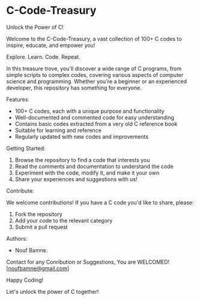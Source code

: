 # C-Code-Treasury
Unlock the Power of C!

Welcome to the C-Code-Treasury, a vast collection of 100+ C codes to inspire, educate, and empower you!

Explore. Learn. Code. Repeat.

In this treasure trove, you'll discover a wide range of C programs, from simple scripts to complex codes, covering various aspects of computer science and programming. Whether you're a beginner or an experienced developer, this repository has something for everyone.

Features:

- 100+ C codes, each with a unique purpose and functionality
- Well-documented and commented code for easy understanding
- Contains basic codes extracted from a very old C reference book 
- Suitable for learning and reference
- Regularly updated with new codes and improvements

Getting Started:

1. Browse the repository to find a code that interests you
2. Read the comments and documentation to understand the code
3. Experiment with the code, modify it, and make it your own
4. Share your experiences and suggestions with us!

Contribute:

We welcome contributions! If you have a C code you'd like to share, please:

1. Fork the repository
2. Add your code to the relevant category
3. Submit a pull request

Authors:

- Nouf Bamne.

Contact for any Conribution or Suggestions, You are WELCOMED!
[noufbamne@gmail.com]

Happy Coding!

Let's unlock the power of C together!

